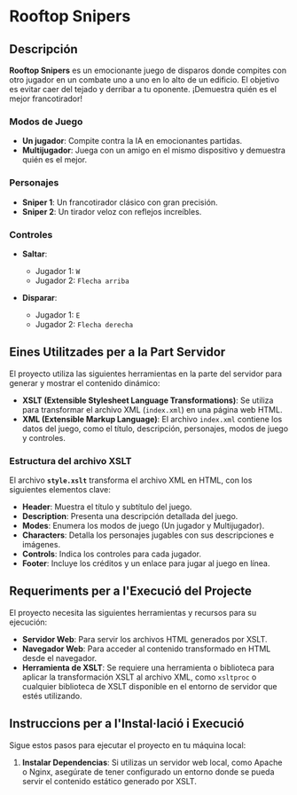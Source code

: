 # Rooftop Snipers

## Descripción

**Rooftop Snipers** es un emocionante juego de disparos donde compites con otro jugador en un combate uno a uno en lo alto de un edificio. El objetivo es evitar caer del tejado y derribar a tu oponente. ¡Demuestra quién es el mejor francotirador!

### Modos de Juego

- **Un jugador**: Compite contra la IA en emocionantes partidas.
- **Multijugador**: Juega con un amigo en el mismo dispositivo y demuestra quién es el mejor.

### Personajes

- **Sniper 1**: Un francotirador clásico con gran precisión.
- **Sniper 2**: Un tirador veloz con reflejos increíbles.

### Controles

- **Saltar**: 
  - Jugador 1: `W`
  - Jugador 2: `Flecha arriba`
  
- **Disparar**: 
  - Jugador 1: `E`
  - Jugador 2: `Flecha derecha`

## Eines Utilitzades per a la Part Servidor

El proyecto utiliza las siguientes herramientas en la parte del servidor para generar y mostrar el contenido dinámico:

- **XSLT (Extensible Stylesheet Language Transformations)**: Se utiliza para transformar el archivo XML (`index.xml`) en una página web HTML. 
- **XML (Extensible Markup Language)**: El archivo `index.xml` contiene los datos del juego, como el título, descripción, personajes, modos de juego y controles.

### Estructura del archivo XSLT

El archivo **`style.xslt`** transforma el archivo XML en HTML, con los siguientes elementos clave:

- **Header**: Muestra el título y subtítulo del juego.
- **Description**: Presenta una descripción detallada del juego.
- **Modes**: Enumera los modos de juego (Un jugador y Multijugador).
- **Characters**: Detalla los personajes jugables con sus descripciones e imágenes.
- **Controls**: Indica los controles para cada jugador.
- **Footer**: Incluye los créditos y un enlace para jugar al juego en línea.

## Requeriments per a l'Execució del Projecte

El proyecto necesita las siguientes herramientas y recursos para su ejecución:

- **Servidor Web**: Para servir los archivos HTML generados por XSLT.
- **Navegador Web**: Para acceder al contenido transformado en HTML desde el navegador.
- **Herramienta de XSLT**: Se requiere una herramienta o biblioteca para aplicar la transformación XSLT al archivo XML, como `xsltproc` o cualquier biblioteca de XSLT disponible en el entorno de servidor que estés utilizando.

## Instruccions per a l'Instal·lació i Execució

Sigue estos pasos para ejecutar el proyecto en tu máquina local:

1. **Instalar Dependencias**:
   Si utilizas un servidor web local, como Apache o Nginx, asegúrate de tener configurado un entorno donde se pueda servir el contenido estático generado por XSLT.
   
